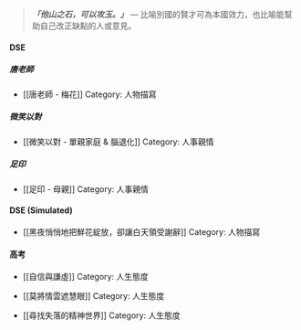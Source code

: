 > ***「他山之石，可以攻玉。」***
> — 比喻別國的賢才可為本國效力，也比喻能幫助自己改正缺點的人或意見。

#### DSE
##### 唐老師
- [[唐老師 - 梅花]]
  Category: 人物描寫

##### 微笑以對
- [[微笑以對 - 單親家庭 & 腦退化]]
  Category: 人事親情

##### 足印
- [[足印 - 母親]]
  Category: 人事親情

#### DSE (Simulated)
- [[黑夜悄悄地把鮮花綻放，卻讓白天領受謝辭]]
  Category: 人物描寫

#### 高考
- [[自信與謙虛]]
  Category: 人生態度

- [[莫將情雲遮慧眼]]
  Category: 人生態度

- [[尋找失落的精神世界]]
  Category: 人生態度

